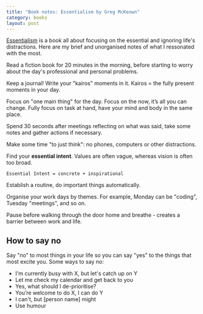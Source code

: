 ```yaml
---
title: "Book notes: Essentialism by Greg McKeown"
category: books
layout: post
---
```


[Essentialism](https://amzn.to/3l4AeYY) is a book all about focusing on the
essential and ignoring life's distractions. Here are my brief and unorganised
notes of what I ressonated with the most.

Read a fiction book for 20 minutes in the morning, before starting to worry
about the day's professional and personal problems.

Keep a journal! Write your "kairos" moments in it. Kairos = the fully present
moments in your day.

Focus on "one main thing" for the day. Focus on the now, it’s all you can change.
Fully focus on task at hand, have your mind and body in the same place.

Spend 30 seconds after meetings reflecting on what was said, take some notes
and gather actions if necessary.

Make some time "to just think": no phones, computers or other distractions.

Find your **essential intent**. Values are often vague, whereas vision is often
too broad.

```
Essential Intent = concrete + inspirational 
```

Establish a routine, do important things automatically.

Organise your work days by themes. For example, Monday can be "coding", Tuesday
"meetings", and so on.

Pause before walking through the door home and breathe - creates a barrier
between work and life.

## How to say no

Say "no" to most things in your life so you can say "yes" to the things that
most excite you. Some ways to say no:

- I'm currently busy with X, but let's catch up on Y
- Let me check my calendar and get back to you
- Yes, what should I de-prioritise?
- You’re welcome to do X, I can do Y
- I can't, but [person name] might
- Use humour
